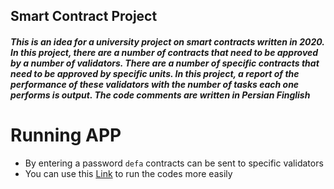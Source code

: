## Smart Contract Project
##### This is an idea for a university project on smart contracts written in 2020. In this project, there are a number of contracts that need to be approved by a number of validators. There are a number of specific contracts that need to be approved by specific units. In this project, a report of the performance of these validators with the number of tasks each one performs is output. The code comments are written in Persian Finglish

# <h1 id="highlight">Running APP</h1>

- By entering a password `defa` contracts can be sent to specific validators
- You can use this [Link](https://onlinegdb.com/online_c++_compiler) to run the codes more easily

